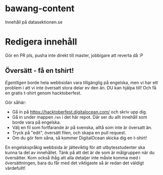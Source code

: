 # bawang-content
Innehåll på datasektionen.se

# Redigera innehåll

Gör en PR pls, pusha inte direkt till master, jobbigare att reverta då :P

## Översätt - få en tshirt!

*Egentligen* borde hela webbsidan vara tillgänglig på engelska, 
men vi har ett problem i att vi inte översatt stora delar ev den än. 
DU kan hjälpa till! Och få en gratis t-shirt genom hacktoberfest.

Gör såhär:

 * Gå in på https://hacktoberfest.digitalocean.com/ och skriv upp dig.
 * Gå in under mappen `/en` i det här repot. Där ser du allt innehåll som borde vara på engelska.
 * Välj en fil som fortfarande är på svenska, alltå som inte är översatt än.
 * Tryck på "edit", översätt filen, och skapa en pull request.
 * Om du gör fem såna, så kommer DigitalOcean skicka dig en t-shirt!
 
En engelskspråkig webbsida är jätteviktig för att utbytesstudenter ska kunna ta del av innehållet. 
Tänk på att det är de som är målgruppen när du översätter. Kom också ihåg att alla detaljer inte 
måste komma med i översättningen, bara du får med det viktigaste så är redan det väldigt värdefullt!
